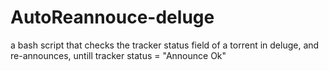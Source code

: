 # AutoReannouce-deluge
a bash script that checks the tracker status field of a torrent in deluge, and re-announces, untill tracker status = "Announce Ok"
